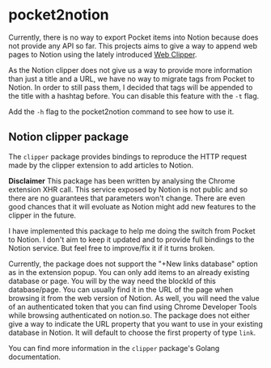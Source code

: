 # pocket2notion

Currently, there is no way to export Pocket items into Notion because does not provide any API so far.
This projects aims to give a way to append web pages to Notion using the lately introduced [Web Clipper](https://www.notion.so/Web-Clipper-ba54b19ecaeb466b8070b9e683c5fce1).

As the Notion clipper does not give us a way to provide more information than just a title and a URL, we have no way to migrate tags from Pocket to Notion. In order to still pass them, I decided that tags will be appended to the title with a hashtag before. You can disable this feature with the `-t` flag.

Add the `-h` flag to the pocket2notion command to see how to use it.

## Notion clipper package

The `clipper` package provides bindings to reproduce the HTTP request made by the clipper extension to add articles to Notion.

**Disclaimer**
This package has been written by analysing the Chrome extension XHR call. This service exposed by Notion is not public and so there are no guarantees that parameters won't change.
There are even good chances that it will evoluate as Notion might add new features to the clipper in the future.

I have implemented this package to help me doing the switch from Pocket to Notion. I don't aim to keep it updated and to provide full bindings to the Notion service. But feel free to improve/fix it if it turns broken. 

Currently, the package does not support the "+New links database" option as in the extension popup. You can only add items to an already existing database or page. You will by the way need the blockId of this database/page. You can usually find it in the URL of the page when browsing it from the web version of Notion. As well, you will need the value of an authenticated token that you can find using Chrome Developer Tools while browsing authenticated on notion.so. The package does not either give a way to indicate the URL property that you want to use in your existing database in Notion. It will default to choose the first property of type `link`. 

You can find more information in the `clipper` package's Golang documentation.